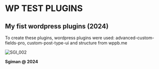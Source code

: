 # WP TEST PLUGINS 
 
## My fist wordpress plugins (2024)
 
To create these plugins, wordpress plugins were used: advanced-custom-fields-pro, custom-post-type-ui and structure from wppb.me



![SGI_002](https://github.com/sgiman/WP_TEST_PLUGINS/assets/7030369/8270f67a-64d5-4c66-931f-1e6ab1f9ebc1)



**Sgiman @ 2024**

